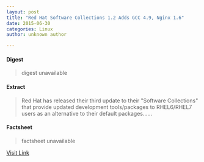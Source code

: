 ```yaml
---
layout: post
title: "Red Hat Software Collections 1.2 Adds GCC 4.9, Nginx 1.6"
date: 2015-06-30
categories: Linux
author: unknown author

---
```



#### Digest
>digest unavailable

#### Extract
>Red Hat has released their third update to their "Software Collections" that provide updated development tools/packages to RHEL6/RHEL7 users as an alternative to their default packages......

#### Factsheet
>factsheet unavailable

[Visit Link](http://www.phoronix.com/vr.php?view=MTgyNjI)


